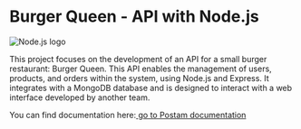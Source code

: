 # Burger Queen - API with Node.js


![Node.js logo](https://nodejs.org/static/images/logos/nodejs-new-pantone-black.svg)

This project focuses on the development of an API for a small burger restaurant: Burger Queen. This API enables the management of users, products, and orders within the system, using Node.js and Express. It integrates with a MongoDB database and is designed to interact with a web interface developed by another team.

You can find documentation here:[ go to Postam documentation](https://documenter.getpostman.com/view/28416050/2s9YXpWePB#65dd6e13-721a-4c61-83b1-1eccd8ff222e)
